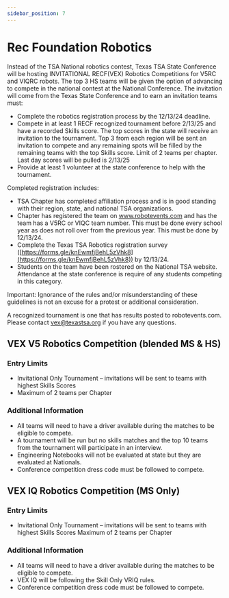 ```yaml
---
sidebar_position: 7
---
```


# Rec Foundation Robotics

Instead of the TSA National robotics contest, Texas TSA State Conference will be hosting INVITATIONAL RECF(VEX) Robotics Competitions for V5RC and VIQRC robots. The top 3 HS teams will be given the option of advancing to compete in the national contest at the National Conference. The invitation will come from the Texas State Conference and to earn an invitation teams must:

- Complete the robotics registration process by the 12/13/24 deadline.
- Compete in at least 1 RECF recognized tournament before 2/13/25 and have a recorded Skills score. The top scores in the state will receive an invitation to the tournament. Top 3 from each region will be sent an invitation to compete and any remaining spots will be filled by the remaining teams with the top Skills score. Limit of 2 teams per chapter. Last day scores will be pulled is 2/13/25
- Provide at least 1 volunteer at the state conference to help with the tournament.

Completed registration includes:

- TSA Chapter has completed affiliation process and is in good standing with their region, state, and national TSA organizations.
- Chapter has registered the team on www.robotevents.com and has the team has a V5RC or VIQC team number. This must be done every school year as does not roll over from the previous year. This must be done by 12/13/24.
- Complete the Texas TSA Robotics registration survey ([https://forms.gle/knEwmfjBehL5zVhk8](https://forms.gle/knEwmfjBehL5zVhk8)) by 12/13/24.
- Students on the team have been rostered on the National TSA website. Attendance at the state conference is require of any students competing in this category.

Important: Ignorance of the rules and/or misunderstanding of these guidelines is not an excuse for a protest or additional consideration.

A recognized tournament is one that has results posted to robotevents.com. Please contact [vex@texastsa.org](mailto:vex@texastsa.org) if you have any questions.

## VEX V5 Robotics Competition (blended MS & HS)

### Entry Limits

- Invitational Only Tournament – invitations will be sent to teams with highest Skills Scores
- Maximum of 2 teams per Chapter

### Additional Information

- All teams will need to have a driver available during the matches to be eligible to compete.
- A tournament will be run but no skills matches and the top 10 teams from the tournament will participate in an interview.
- Engineering Notebooks will not be evaluated at state but they are evaluated at Nationals.
- Conference competition dress code must be followed to compete.

## VEX IQ Robotics Competition (MS Only)

### Entry Limits

- Invitational Only Tournament – invitations will be sent to teams with highest Skills Scores Maximum of 2 teams per Chapter

### Additional Information

- All teams will need to have a driver available during the matches to be eligible to compete.
- VEX IQ will be following the Skill Only VRIQ rules.
- Conference competition dress code must be followed to compete.

